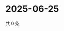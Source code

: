 # 2025-06-25

共 0 条

<!-- BEGIN ZHIHUVIDEO -->
<!-- 最后更新时间 Wed Jun 25 2025 21:28:56 GMT+0800 (China Standard Time) -->

<!-- END ZHIHUVIDEO -->
